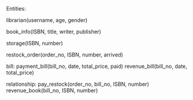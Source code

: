 Entities:

librarian(username, age, gender)

book_info(ISBN, title, writer, publisher)

storage(ISBN, number)

restock_order(order_no, ISBN, number, arrived)

bill:
  payment_bill(bill_no, date, total_price, paid)
  revenue_bill(bill_no, date, total_price)


relationship:
pay_restock(order_no, bill_no, ISBN, number)
revenue_book(bill_no, ISBN, number)
